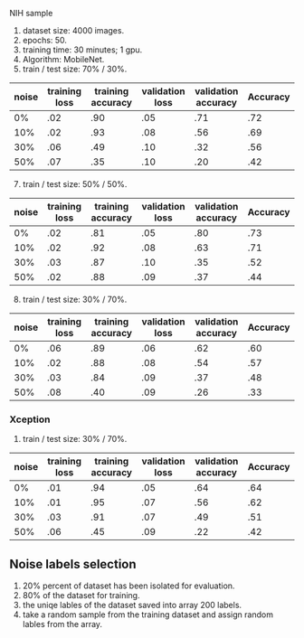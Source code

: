 NIH sample

1. dataset size: 4000 images.
2. epochs: 50.
3. training time: 30 minutes; 1 gpu.
4. Algorithm: MobileNet.
5. train / test size: 70% / 30%.

| noise | training loss | training accuracy | validation loss | validation accuracy | Accuracy |
| ----- | ------------- | ----------------- | --------------- | ------------------- | -------- |
| 0%    | .02           | .90               | .05             | .71                 | .72      |
| 10%   | .02           | .93               | .08             | .56                 | .69      |
| 30%   | .06           | .49               | .10             | .32                 | .56      |
| 50%   | .07           | .35               | .10             | .20                 | .42      |



7. train / test size: 50% / 50%.

| noise | training loss | training accuracy | validation loss | validation accuracy | Accuracy |
| ----- | ------------- | ----------------- | --------------- | ------------------- | ----- |
| 0%   | .02          | .81             | .05           | .80                | .73 |
| 10% | .02        | .92          | .08          | .63                | .71 |
| 30%  | .03        | .87             | .10           | .35               | .52 |
| 50%  | .02        | .88              | .09           | .37               | .44 |



8. train / test size: 30% / 70%.

| noise | training loss | training accuracy | validation loss | validation accuracy | Accuracy |
| ----- | ------------- | ----------------- | --------------- | ------------------- | -------- |
| 0%    | .06           | .89               | .06             | .62                 | .60      |
| 10%   | .02           | .88               | .08             | .54                 | .57      |
| 30%   | .03           | .84               | .09             | .37                 | .48      |
| 50%   | .08           | .40               | .09             | .26                 | .33      |


### Xception

1. train / test size: 30% / 70%.

| noise | training loss | training accuracy | validation loss | validation accuracy | Accuracy |
| ----- | ------------- | ----------------- | --------------- | ------------------- | -------- |
| 0%    | .01           | .94               | .05             | .64                 | .64      |
| 10%   | .01           | .95               | .07             | .56                 | .62     |
| 30%   | .03           | .91               | .07             | .49                 | .51      |
| 50%   | .06		| .45               | .09             | .22                 | .42     |


## Noise labels selection

1. 20% percent of dataset has been isolated for evaluation.
2. 80% of the dataset for training.
3. the uniqe lables of the dataset saved into array 200 labels.
4. take a random sample from the training dataset and assign random lables from the array.

